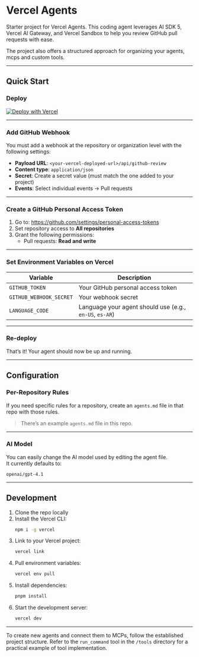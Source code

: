 # Vercel Agents

Starter project for Vercel Agents. This coding agent leverages AI SDK 5, Vercel AI Gateway, and Vercel Sandbox to help you review GitHub pull requests with ease.

The project also offers a structured approach for organizing your agents, mcps and custom tools.

---

## Quick Start

### Deploy

[![Deploy with Vercel](https://vercel.com/button)](https://vercel.com/new/clone?repository-url=https%3A%2F%2Fgithub.com%2FNotNetohog%2Fvercel-agents&project-name=vercel-agents&repository-name=vercel-agents)

---

### Add GitHub Webhook

You must add a webhook at the repository or organization level with the following settings:

- **Payload URL**: `<your-vercel-deployed-url>/api/github-review`
- **Content type**: `application/json`
- **Secret**: Create a secret value (must match the one added to your project)
- **Events**: Select individual events → Pull requests

---

### Create a GitHub Personal Access Token

1. Go to: https://github.com/settings/personal-access-tokens
2. Set repository access to **All repositories**
3. Grant the following permissions:
   - Pull requests: **Read and write**

---

### Set Environment Variables on Vercel

| Variable               | Description                              |
|------------------------|------------------------------------------|
| `GITHUB_TOKEN`         | Your GitHub personal access token        |
| `GITHUB_WEBHOOK_SECRET`| Your webhook secret                      |
| `LANGUAGE_CODE`        | Language your agent should use (e.g., `en-US`, `es-AR`) |

---

### Re-deploy

That’s it! Your agent should now be up and running.

---

## Configuration

### Per-Repository Rules

If you need specific rules for a repository, create an `agents.md` file in that repo with those rules.

> There’s an example `agents.md` file in this repo.

---

### AI Model

You can easily change the AI model used by editing the agent file.  
It currently defaults to:

```
openai/gpt-4.1
```

---

## Development

1. Clone the repo locally
2. Install the Vercel CLI:
   ```bash
   npm i -g vercel
   ```
3. Link to your Vercel project:
   ```bash
   vercel link
   ```
4. Pull environment variables:
   ```bash
   vercel env pull
   ```
5. Install dependencies:
   ```bash
   pnpm install
   ```
6. Start the development server:
   ```bash
   vercel dev
   ```

---

To create new agents and connect them to MCPs, follow the established project structure. Refer to the `run_command` tool in the `/tools` directory for a practical example of tool implementation.
